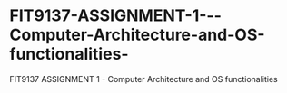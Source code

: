 # FIT9137-ASSIGNMENT-1---Computer-Architecture-and-OS-functionalities-
FIT9137 ASSIGNMENT 1 - Computer Architecture and OS functionalities 
